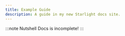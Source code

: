```yaml
---
title: Example Guide
description: A guide in my new Starlight docs site.
---
```


:::note
Nutshell Docs is incomplete!
:::